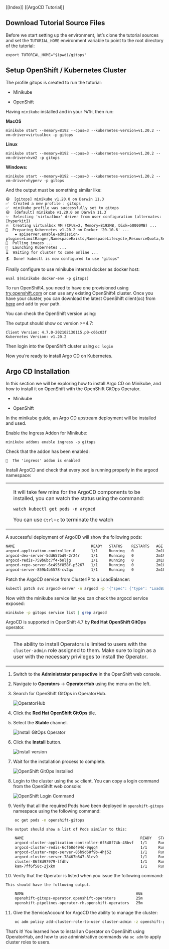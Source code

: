 [[Index]]  [[ArgoCD Tutorial]] 
## [](https://redhat-scholars.github.io/argocd-tutorial/argocd-tutorial/01-setup.html#downloadtutorial)Download Tutorial Source Files

Before we start setting up the environment, let’s clone the tutorial sources and set the `TUTORIAL_HOME` environment variable to point to the root directory of the tutorial:

```
export TUTORIAL_HOME="$(pwd)/gitops"
```

## [](https://redhat-scholars.github.io/argocd-tutorial/argocd-tutorial/01-setup.html#kubernetes)Setup OpenShift / Kubernetes Cluster

The profile gitops is created to run the tutorial:

-   Minikube
    
-   OpenShift
    

Having `minikube` installed and in your `PATH`, then run:

**MacOS**

```
minikube start --memory=8192 --cpus=3 --kubernetes-version=v1.20.2 --vm-driver=virtualbox -p gitops
```

**Linux**

```
minikube start --memory=8192 --cpus=3 --kubernetes-version=v1.20.2 --vm-driver=kvm2 -p gitops
```

**Windows:**

```
minikube start --memory=8192 --cpus=3 --kubernetes-version=v1.20.2 --vm-driver=hyperv -p gitops
```

And the output must be something similar like:

```
😄  [gitops] minikube v1.20.0 on Darwin 11.3
✅  Created a new profile : gitops
✅  minikube profile was successfully set to gitops
😄  [default] minikube v1.20.0 on Darwin 11.3
✨  Selecting 'virtualbox' driver from user configuration (alternates: [hyperkit])
🔥  Creating virtualbox VM (CPUs=2, Memory=8192MB, Disk=50000MB) ...
🐳  Preparing Kubernetes v1.20.2 on Docker '20.10.6' ...
    ▪ apiserver.enable-admission-plugins=LimitRanger,NamespaceExists,NamespaceLifecycle,ResourceQuota,ServiceAccount,DefaultStorageClass,MutatingAdmissionWebhook
🚜  Pulling images ...
🚀  Launching Kubernetes ...
⌛  Waiting for cluster to come online ...
🏄  Done! kubectl is now configured to use "gitops"
```

Finally configure to use minikube internal docker as docker host:

```
eval $(minikube docker-env -p gitops)
```

To run OpenShift4, you need to have one provisioned using [try.openshift.com](https://try.openshift.com/) or can use any existing OpenShift4 cluster. Once you have your cluster, you can download the latest OpenShift client(oc) from [here](https://mirror.openshift.com/pub/openshift-v4/clients/ocp/latest/) and add to your path.

You can check the OpenShift version using:

The output should show oc version >=4.7:

```
Client Version: 4.7.0-202102130115.p0-c66c03f
Kubernetes Version: v1.20.2
```

Then login into the OpenShift cluster using `oc login`

Now you’re ready to install Argo CD on Kubernetes.

## [](https://redhat-scholars.github.io/argocd-tutorial/argocd-tutorial/01-setup.html#install_argocd)Argo CD Installation

In this section we will be exploring how to install Argo CD on Minikube, and how to install it on OpenShift with the OpenShift GitOps Operator.

-   Minikube
    
-   OpenShift
    

In the minikube guide, an Argo CD upstream deployment will be installed and used.

Enable the Ingress Addon for Minikube:

```
minikube addons enable ingress -p gitops
```

Check that the addon has been enabled:

```
🌟  The 'ingress' addon is enabled
```

Install ArgoCD and check that every pod is running properly in the argocd namespace:

<table><tbody><tr><td><i title="Note"></i></td><td><p>It will take few mins for the ArgoCD components to be installed, you can watch the status using the command:</p><div><pre><code data-lang="bash">watch kubectl get pods -n argocd</code></pre></div><p>You can use <span><kbd>Ctrl</kbd>+<kbd>c</kbd></span> to terminate the watch</p></td></tr></tbody></table>

A successful deployment of ArgoCD will show the following pods:

```bash
NAME                                  READY   STATUS    RESTARTS   AGE
argocd-application-controller-0       1/1     Running   0          2m18s
argocd-dex-server-5dd657bd9-2r24r     1/1     Running   0          2m19s
argocd-redis-759b6bc7f4-bnljg         1/1     Running   0          2m19s
argocd-repo-server-6c495f858f-p5267   1/1     Running   0          2m18s
argocd-server-859b4b5578-cv2qx        1/1     Running   0          2m18s
```

Patch the ArgoCD service from ClusterIP to a LoadBalancer:

```bash
kubectl patch svc argocd-server -n argocd -p '{"spec": {"type": "LoadBalancer"}}'
```

Now with the minikube service list you can check the argocd service exposed:

```bash
minikube -p gitops service list | grep argocd
```


ArgoCD is supported in OpenShift 4.7 by **Red Hat OpenShift GitOps** operator.

<table><tbody><tr><td><i title="Note"></i></td><td><p>The ability to install Operators is limited to users with the <code>cluster-admin</code> role assigned to them. Make sure to login as a user with the necessary privileges to install the Operator.</p></td></tr></tbody></table>

1.  Switch to the **Administrator perspective** in the OpenShift web console.
    
2.  Navigate to **Operators** → **OperatorHub** using the menu on the left.
    
3.  Search for OpenShift GitOps in OperatorHub.
    
    ![OperatorHub](ocp-install1.png)
    
4.  Click the **Red Hat OpenShift GitOps** tile.
    
5.  Select the **Stable** channel.
    
    ![Install GitOps Operator](ocp-install2.png)
    
6.  Click the **Install** button.
    
    ![Install version](ocp-install3.png)
    
7.  Wait for the installation process to complete.
    
    ![OpenShift GitOps Installed](ocp-install4.png)
    
8.  Login to the cluster using the `oc` client. You can copy a login command from the OpenShift web console:
    
    ![OpenShift Login Command](ocp-install5.png)
    
9.  Verify that all the required Pods have been deployed in `openshift-gitops` namespace using the following command:
    
```bash
    oc get pods -n openshift-gitops
```
    
    The output should show a list of Pods similar to this:
    
```bash
    NAME                                                    READY   STATUS    RESTARTS   AGE
    argocd-cluster-application-controller-6f548f74b-48bvf   1/1     Running   0          54s
    argocd-cluster-redis-6cf68d494d-9qqq4                   1/1     Running   0          54s
    argocd-cluster-repo-server-85b9d68f9b-4hj52             1/1     Running   0          54s
    argocd-cluster-server-78467b647-8lcv9                   1/1     Running   0          54s
    cluster-86f8d97979-lfdhv                                1/1     Running   0          56s
    kam-7ff6f58c-2jxkm                                      1/1     Running   0          55s
 ```
    
10.  Verify that the Operator is listed when you issue the following command:
    
    This should have the following output.
    
```bash
    NAME                                                  AGE
    openshift-gitops-operator.openshift-operators         25m
    openshift-pipelines-operator-rh.openshift-operators   25m
 ```
    
11.  Give the ServiceAccount for ArgoCD the ability to manage the cluster:
    
```bash
    oc adm policy add-cluster-role-to-user cluster-admin -z openshift-gitops-argocd-application-controller -n openshift-gitops
```
    

That’s it! You learned how to install an Operator on OpenShift using OperatorHub, and how to use administrative commands via `oc adm` to apply cluster roles to users.